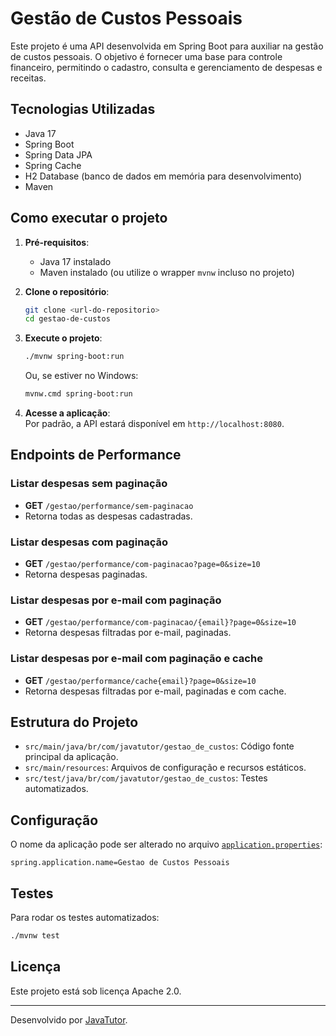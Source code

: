 # Gestão de Custos Pessoais

Este projeto é uma API desenvolvida em Spring Boot para auxiliar na gestão de custos pessoais. O objetivo é fornecer uma base para controle financeiro, permitindo o cadastro, consulta e gerenciamento de despesas e receitas.

## Tecnologias Utilizadas

- Java 17
- Spring Boot
- Spring Data JPA
- Spring Cache
- H2 Database (banco de dados em memória para desenvolvimento)
- Maven

## Como executar o projeto

1. **Pré-requisitos**:  
   - Java 17 instalado  
   - Maven instalado (ou utilize o wrapper `mvnw` incluso no projeto)

2. **Clone o repositório**:

   ```sh
   git clone <url-do-repositorio>
   cd gestao-de-custos
   ```

3. **Execute o projeto**:

   ```sh
   ./mvnw spring-boot:run
   ```

   Ou, se estiver no Windows:

   ```sh
   mvnw.cmd spring-boot:run
   ```

4. **Acesse a aplicação**:  
   Por padrão, a API estará disponível em `http://localhost:8080`.

## Endpoints de Performance

### Listar despesas sem paginação

- **GET** `/gestao/performance/sem-paginacao`
- Retorna todas as despesas cadastradas.

### Listar despesas com paginação

- **GET** `/gestao/performance/com-paginacao?page=0&size=10`
- Retorna despesas paginadas.

### Listar despesas por e-mail com paginação

- **GET** `/gestao/performance/com-paginacao/{email}?page=0&size=10`
- Retorna despesas filtradas por e-mail, paginadas.

### Listar despesas por e-mail com paginação e cache

- **GET** `/gestao/performance/cache{email}?page=0&size=10`
- Retorna despesas filtradas por e-mail, paginadas e com cache.

## Estrutura do Projeto

- `src/main/java/br/com/javatutor/gestao_de_custos`: Código fonte principal da aplicação.
- `src/main/resources`: Arquivos de configuração e recursos estáticos.
- `src/test/java/br/com/javatutor/gestao_de_custos`: Testes automatizados.

## Configuração

O nome da aplicação pode ser alterado no arquivo [`application.properties`](src/main/resources/application.properties):

```vi
spring.application.name=Gestao de Custos Pessoais
```

## Testes

Para rodar os testes automatizados:

```sh
./mvnw test
```

## Licença

Este projeto está sob licença Apache 2.0.

---

Desenvolvido por [JavaTutor](https://github.com/JMustang).
